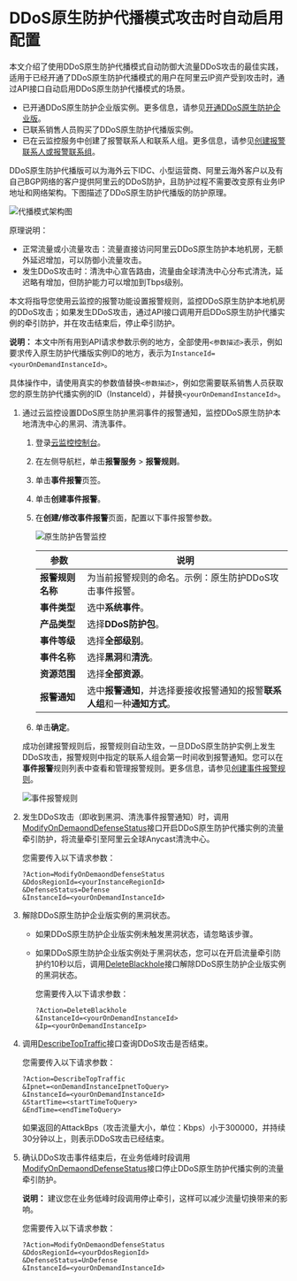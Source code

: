 # DDoS原生防护代播模式攻击时自动启用配置

本文介绍了使用DDoS原生防护代播模式自动防御大流量DDoS攻击的最佳实践，适用于已经开通了DDoS原生防护代播模式的用户在阿里云IP资产受到攻击时，通过API接口自动启用DDoS原生防护代播模式的场景。

-   已开通DDoS原生防护企业版实例。更多信息，请参见[开通DDoS原生防护企业版](/intl.zh-CN/DDoS原生防护用户指南/开通DDoS原生防护企业版.md)。
-   已联系销售人员购买了DDoS原生防护代播版实例。
-   已在云监控服务中创建了报警联系人和联系人组。更多信息，请参见[创建报警联系人或报警联系组](/intl.zh-CN/报警服务/报警联系人/创建报警联系人或报警联系组.md)。

DDoS原生防护代播版可以为海外云下IDC、小型运营商、阿里云海外客户以及有自己BGP网络的客户提供阿里云的DDoS防护，且防护过程不需要改变原有业务IP地址和网络架构。下图描述了DDoS原生防护代播版的防护原理。

![代播模式架构图](https://static-aliyun-doc.oss-cn-hangzhou.aliyuncs.com/assets/img/zh-CN/6939758951/p130642.png)

原理说明：

-   正常流量或小流量攻击：流量直接访问阿里云DDoS原生防护本地机房，无额外延迟增加，可以防御小流量攻击。
-   发生DDoS攻击时：清洗中心宣告路由，流量由全球清洗中心分布式清洗，延迟略有增加，但防护能力可以增加到Tbps级别。

本文将指导您使用云监控的报警功能设置报警规则，监控DDoS原生防护本地机房的DDoS攻击；如果发生DDoS攻击，通过API接口调用开启DDoS原生防护代播实例的牵引防护，并在攻击结束后，停止牵引防护。

**说明：** 本文中所有用到API请求参数示例的地方，全部使用`<参数描述>`表示，例如要求传入原生防护代播版实例ID的地方，表示为`InstanceId=<yourOnDemandInstanceId>`。

具体操作中，请使用真实的参数值替换`<参数描述>`，例如您需要联系销售人员获取您的原生防护代播实例的ID（InstanceId），并替换`<yourOnDemandInstanceId>`。

1.  通过云监控设置DDoS原生防护黑洞事件的报警通知，监控DDoS原生防护本地清洗中心的黑洞、清洗事件。

    1.  登录[云监控控制台](https://cloudmonitor.console.aliyun.com/#/home/ecs)。

    2.  在左侧导航栏，单击**报警服务** \> **报警规则**。

    3.  单击**事件报警**页签。

    4.  单击**创建事件报警**。

    5.  在**创建/修改事件报警**页面，配置以下事件报警参数。

        ![原生防护告警监控](https://static-aliyun-doc.oss-cn-hangzhou.aliyuncs.com/assets/img/zh-CN/6939758951/p130616.png)

        |参数|说明|
        |--|--|
        |**报警规则名称**|为当前报警规则的命名。示例：原生防护DDoS攻击事件报警。|
        |**事件类型**|选中**系统事件**。|
        |**产品类型**|选择**DDoS防护包**。|
        |**事件等级**|选择**全部级别**。|
        |**事件名称**|选择**黑洞**和**清洗**。|
        |**资源范围**|选择**全部资源**。|
        |**报警通知**|选中**报警通知**，并选择要接收报警通知的报警**联系人组**和一种**通知方式**。|

    6.  单击**确定**。

    成功创建报警规则后，报警规则自动生效，一旦DDoS原生防护实例上发生DDoS攻击，报警规则中指定的联系人组会第一时间收到报警通知。您可以在**事件报警**规则列表中查看和管理报警规则。更多信息，请参见[创建事件报警规则](/intl.zh-CN/报警服务/报警规则/创建事件报警规则.md)。

    ![事件报警规则](https://static-aliyun-doc.oss-cn-hangzhou.aliyuncs.com/assets/img/zh-CN/6939758951/p130622.png)

2.  发生DDoS攻击（即收到黑洞、清洗事件报警通知）时，调用[ModifyOnDemaondDefenseStatus](/intl.zh-CN/API参考/DDoS原生防护/2017-11-20版本/代播实例/ModifyOnDemaondDefenseStatus.md)接口开启DDoS原生防护代播实例的流量牵引防护，将流量牵引至阿里云全球Anycast清洗中心。

    您需要传入以下请求参数：

    ```
    ?Action=ModifyOnDemaondDefenseStatus
    &DdosRegionId=<yourInstanceRegionId>
    &DefenseStatus=Defense
    &InstanceId=<yourOnDemandInstanceId>
    ```

3.  解除DDoS原生防护企业版实例的黑洞状态。

    -   如果DDoS原生防护企业版实例未触发黑洞状态，请忽略该步骤。
    -   如果DDoS原生防护企业版实例处于黑洞状态，您可以在开启流量牵引防护约10秒以后，调用[DeleteBlackhole](/intl.zh-CN/API参考/DDoS原生防护/2018-07-20版本/防护/DeleteBlackhole.md)接口解除DDoS原生防护企业版实例的黑洞状态。

        您需要传入以下请求参数：

        ```
        ?Action=DeleteBlackhole
        &InstanceId=<yourOnDemandInstanceId>
        &Ip=<yourOnDemandInstanceIp>
        ```

4.  调用[DescribeTopTraffic](/intl.zh-CN/API参考/DDoS原生防护/2017-11-20版本/代播实例/DescribeTopTraffic.md)接口查询DDoS攻击是否结束。

    您需要传入以下请求参数：

    ```
    ?Action=DescribeTopTraffic
    &Ipnet=<onDemandInstanceIpnetToQuery>
    &InstanceId=<yourOnDemandInstanceId>
    &StartTime=<startTimeToQuery>
    &EndTime=<endTimeToQuery>             
    ```

    如果返回的AttackBps（攻击流量大小，单位：Kbps）小于300000，并持续30分钟以上，则表示DDoS攻击已经结束。

5.  确认DDoS攻击事件结束后，在业务低峰时段调用[ModifyOnDemaondDefenseStatus](/intl.zh-CN/API参考/DDoS原生防护/2017-11-20版本/代播实例/ModifyOnDemaondDefenseStatus.md)接口停止DDoS原生防护代播实例的流量牵引防护。

    **说明：** 建议您在业务低峰时段调用停止牵引，这样可以减少流量切换带来的影响。

    您需要传入以下请求参数：

    ```
    ?Action=ModifyOnDemaondDefenseStatus
    &DdosRegionId=<yourDdosRegionId>
    &DefenseStatus=UnDefense
    &InstanceId=<yourOnDemandInstanceId>
    ```


